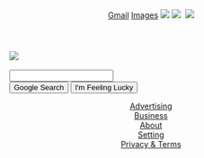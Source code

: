 <!DOCTYPE html>
<html>

<head>
    <link rel="stylesheet" type="text/css" href="style.css">
    <link rel="shortcut icon" type="image/png" href="favicon.ico" />
</head>

<body>
    <header>
        <a href="https://mail.google.com">Gmail</a>
         <a href="https://www.google.com/imghp?h1=en&tab=wi&ei=0x1NVMXuJY03yATCjoFA&ved=0CAQQqi4oA">Images</a>
        <img di="products" src="products.png" />
        <img id="bell" src="bell.png" />
        <img id="share' src='share.png" />
        <img id="lara" class="headerpics" src="http://1h3.googleusercontent.com/-zkPWifjxy1M/AAAAAAAAAAI/AAAAAAAAAA/7pAAlFnncq4/s32-c/phto.jpg" />
    </header>
    <div>
        <img src="https://www.google.com/images/srpr/logo11w.png"/><center></center>
        <form name="google" action="#" method="Post"><br><center></center>
            <input type="search" class="search"><br>
            <input type="submit" class="button" name="submit" value="Google Search">
            <input type="submit" class="button" name="lucky" value="I'm Feeling Lucky">
        </form>
    </div>
    <footer><center>
        <a class="leftlinks" href="https://www.google.com/intl/en/ads/?fg=1">Advertising</a><center></center>
        <a class="leftlinks" href="https://www.google.com/service/?fg=1">Business</a><center></center>
        <a class="leftlinks" href="https://www.google.com/intl/en/about/">About</a><center></center>
        <a class="leftlinks" href="https://www.google.com/preference?h1=en">Setting</a><center></center>
        <a class="leftlinks" href="https://www.google.com/intl/en/policies/?fg=1">Privacy & Terms</a><center></center>
    </footer>
</body>

</html>
<!--**ishagupta24/ishagupta24** is a ✨ _special_ ✨ repository because its `README.md` (this file) appears on your GitHub profile.

Here are some ideas to get you started:

- 🔭 I’m currently working on ...
- 🌱 I’m currently learning ...
- 👯 I’m looking to collaborate on ...
- 🤔 I’m looking for help with ...
- 💬 Ask me about ...
- 📫 How to reach me: ...
- 😄 Pronouns: ...
- ⚡ Fun fact: ...
-->
